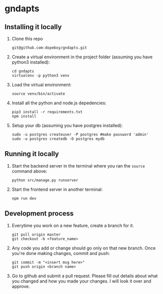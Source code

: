 # gndapts

## Installing it locally

1. Clone this repo

   ```
   git@github.com:dopeboy/gndapts.git
   ```

2. Create a virtual environment in the project folder (assuming you have python3 installed):
   ```
   cd gndapts
   virtualenv -p python3 venv
   ```

3. Load the virtual environment:
   ```
   source venv/bin/activate
   ```
   
4. Install all the python and node.js depedencies:

    ```
    pip3 install -r requirements.txt
    npm install
    ```

5. Setup your db (assuming you have postgres installed):

    ```
    sudo -u postgres createuser -P postgres #make password 'admin'
    sudo -u postgres createdb -O postgres mydb
    ```
    
## Running it locally

1. Start the backend server in the terminal where you ran the `source` command above:

    ```
    python src/manage.py runserver 
    ```
    
2. Start the frontend server in another terminal:

    ```
    npm run dev
    ```
    
## Development process

1. Everytime you work on a new feature, create a branch for it. 

    ```
    git pull origin master
    git checkout -b <feature_name>
    ```

2. Any code you add or change should go only on that new branch. Once you're done making changes, commit and push:

    ```
    git commit -m "<insert msg here>"
    git push origin <branch name>
    ```
    
3. Go to github and submit a pull request. Please fill out details about what you changed and how you made your changes. I will look it over and approve.
